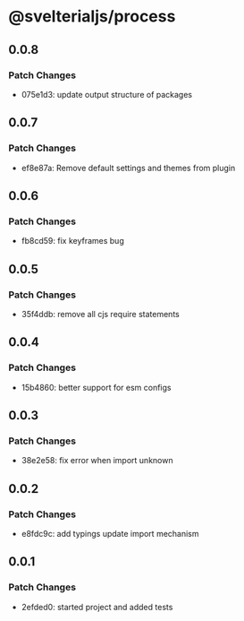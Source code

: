 # @svelterialjs/process

## 0.0.8

### Patch Changes

- 075e1d3: update output structure of packages

## 0.0.7

### Patch Changes

- ef8e87a: Remove default settings and themes from plugin

## 0.0.6

### Patch Changes

- fb8cd59: fix keyframes bug

## 0.0.5

### Patch Changes

- 35f4ddb: remove all cjs require statements

## 0.0.4

### Patch Changes

- 15b4860: better support for esm configs

## 0.0.3

### Patch Changes

- 38e2e58: fix error when import unknown

## 0.0.2

### Patch Changes

- e8fdc9c: add typings
  update import mechanism

## 0.0.1

### Patch Changes

- 2efded0: started project and added tests
